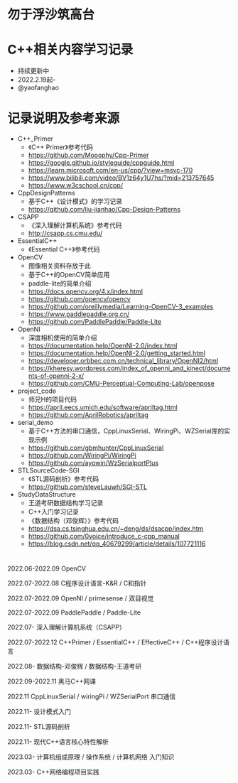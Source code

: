 # 勿于浮沙筑高台

# C++相关内容学习记录
* 持续更新中
* 2022.2.19起- 
* @yaofanghao

# 记录说明及参考来源
* C++_Primer
  * 《C++ Primer》参考代码
  * https://github.com/Mooophy/Cpp-Primer
  * https://google.github.io/styleguide/cppguide.html
  * https://learn.microsoft.com/en-us/cpp/?view=msvc-170
  * https://www.bilibili.com/video/BV1z64y1U7hs/?mid=213757645
  * https://www.w3cschool.cn/cpp/
* CppDesignPatterns
  * 基于C++《设计模式》的学习记录
  * https://github.com/liu-jianhao/Cpp-Design-Patterns
* CSAPP
  * 《深入理解计算机系统》参考代码
  * http://csapp.cs.cmu.edu/
* EssentialC++
  * 《Essential C++》参考代码
* OpenCV
  * 图像相关资料存放于此
  * 基于C++的OpenCV简单应用
  * paddle-lite的简单介绍
  * https://docs.opencv.org/4.x/index.html
  * https://github.com/opencv/opencv
  * https://github.com/oreillymedia/Learning-OpenCV-3_examples
  * https://www.paddlepaddle.org.cn/
  * https://github.com/PaddlePaddle/Paddle-Lite  
* OpenNI
  * 深度相机使用的简单介绍
  * https://documentation.help/OpenNI-2.0/index.html
  * https://documentation.help/OpenNI-2.0/getting_started.html
  * https://developer.orbbec.com.cn/technical_library/OpenNI2/html
  * https://kheresy.wordpress.com/index_of_openni_and_kinect/documents-of-openni-2-x/
  * https://github.com/CMU-Perceptual-Computing-Lab/openpose
* project_code
  * 师兄H的项目代码
  * https://april.eecs.umich.edu/software/apriltag.html
  * https://github.com/AprilRobotics/apriltag
* serial_demo
  * 基于C++方法的串口通信，CppLinuxSerial、WiringPi、WZSerial库的实现示例
  * https://github.com/gbmhunter/CppLinuxSerial
  * https://github.com/WiringPi/WiringPi
  * https://github.com/ayowin/WzSerialportPlus
* STLSourceCode-SGI
  * 《STL源码剖析》参考代码
  * https://github.com/steveLauwh/SGI-STL
* StudyDataStructure
  * 王道考研数据结构学习记录
  * C++入门学习记录
  * 《数据结构（邓俊辉）》参考代码
  * https://dsa.cs.tsinghua.edu.cn/~deng/ds/dsacpp/index.htm
  * https://github.com/0voice/introduce_c-cpp_manual
  * https://blog.csdn.net/qq_40679299/article/details/107721116

# 
2022.06-2022.09 OpenCV

2022.07-2022.08 C程序设计语言-K&R / C和指针

2022.07-2022.09 OpenNI / primesense / 双目视觉

2022.07-2022.09 PaddlePaddle / Paddle-Lite

2022.07- 深入理解计算机系统（CSAPP）

2022.07-2022.12 C++Primer / EssentialC++ / EffectiveC++ / C++程序设计语言

2022.08- 数据结构-邓俊辉 / 数据结构-王道考研

2022.09-2022.11 黑马C++网课

2022.11 CppLinuxSerial / wiringPi / WZSerialPort 串口通信

2022.11- 设计模式入门

2022.11- STL源码剖析

2022.11- 现代C++语言核心特性解析

2023.03- 计算机组成原理 / 操作系统 / 计算机网络 入门知识

2023.03- C++网络编程项目实践

